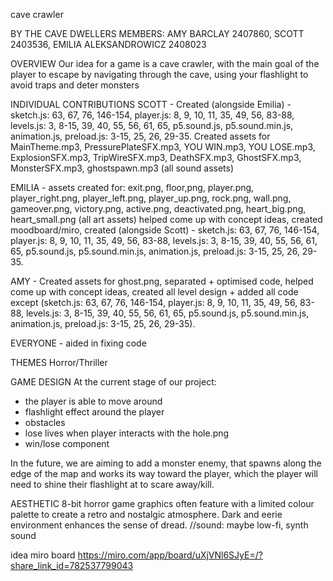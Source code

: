 cave crawler

BY THE CAVE DWELLERS
MEMBERS: AMY BARCLAY 2407860, SCOTT 2403536, EMILIA ALEKSANDROWICZ 2408023

OVERVIEW
Our idea for a game is a cave crawler, with the main goal of the player to escape by navigating through the cave, using your flashlight to avoid traps and deter monsters

INDIVIDUAL CONTRIBUTIONS
SCOTT - Created (alongside Emilia) - sketch.js: 63, 67, 76, 146-154, player.js: 8, 9, 10, 11, 35, 49, 56, 83-88, levels.js: 3, 8-15, 39, 40, 55, 56, 61, 65, p5.sound.js, p5.sound.min.js, animation.js, preload.js: 3-15, 25, 26, 29-35. Created assets for MainTheme.mp3, PressurePlateSFX.mp3, YOU WIN.mp3, YOU LOSE.mp3, ExplosionSFX.mp3, TripWireSFX.mp3, DeathSFX.mp3, GhostSFX.mp3, MonsterSFX.mp3, ghostspawn.mp3 (all sound assets)

EMILIA -
assets created for:
exit.png, floor,png, player.png, player_right.png, player_left.png, player_up.png, rock.png, wall.png, gameover.png, victory.png, active.png, deactivated.png, heart_big.png, heart_small.png (all art assets)
helped come up with concept ideas, created moodboard/miro,
created (alongside Scott) - sketch.js: 63, 67, 76, 146-154, player.js: 8, 9, 10, 11, 35, 49, 56, 83-88, levels.js: 3, 8-15, 39, 40, 55, 56, 61, 65, p5.sound.js, p5.sound.min.js, animation.js, preload.js: 3-15, 25, 26, 29-35.

AMY - Created assets for ghost.png, separated + optimised code, helped come up with concept ideas, created all level design + added all code except (sketch.js: 63, 67, 76, 146-154, player.js: 8, 9, 10, 11, 35, 49, 56, 83-88, levels.js: 3, 8-15, 39, 40, 55, 56, 61, 65, p5.sound.js, p5.sound.min.js, animation.js, preload.js: 3-15, 25, 26, 29-35).

EVERYONE - aided in fixing code

THEMES
Horror/Thriller

GAME DESIGN
At the current stage of our project:
- the player is able to move around
- flashlight effect around the player
- obstacles
- lose lives when player interacts with the hole.png
- win/lose component

In the future, we are aiming to add a monster enemy, that spawns along the edge of the map and works its way toward the player, which the player will need to shine their flashlight at to scare away/kill.

AESTHETIC
8-bit horror game graphics often feature with a limited colour palette to create a retro and nostalgic atmosphere.
Dark and eerie environment enhances the sense of dread.
//sound: maybe 
low-fi, synth sound

idea miro board
https://miro.com/app/board/uXjVNl6SJyE=/?share_link_id=782537799043

